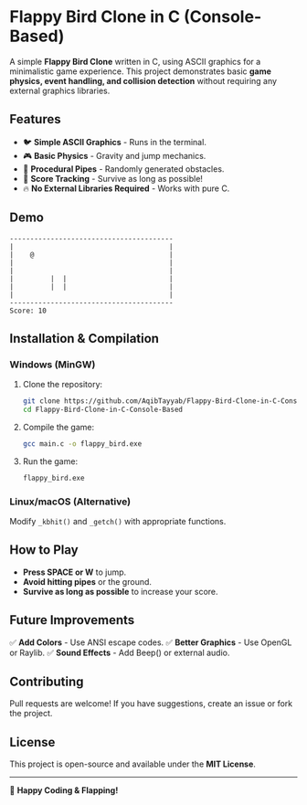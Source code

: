 # Flappy Bird Clone in C (Console-Based)

A simple **Flappy Bird Clone** written in C, using ASCII graphics for a minimalistic game experience. This project demonstrates basic **game physics, event handling, and collision detection** without requiring any external graphics libraries.

## Features
- 🐦 **Simple ASCII Graphics** - Runs in the terminal.
- 🎮 **Basic Physics** - Gravity and jump mechanics.
- 🚧 **Procedural Pipes** - Randomly generated obstacles.
- 🎯 **Score Tracking** - Survive as long as possible!
- 🔥 **No External Libraries Required** - Works with pure C.

## Demo
```
----------------------------------------
|                                      |
|    @                                 |
|                                      |
|                                      |
|         |  |                         |
|         |  |                         |
|                                      |
----------------------------------------
Score: 10
```

## Installation & Compilation
### Windows (MinGW)
1. Clone the repository:
   ```bash
   git clone https://github.com/AqibTayyab/Flappy-Bird-Clone-in-C-Console-Based-.git
   cd Flappy-Bird-Clone-in-C-Console-Based
   ```
2. Compile the game:
   ```bash
   gcc main.c -o flappy_bird.exe
   ```
3. Run the game:
   ```bash
   flappy_bird.exe
   ```

### Linux/macOS (Alternative)
Modify `_kbhit()` and `_getch()` with appropriate functions.

## How to Play
- **Press SPACE or W** to jump.
- **Avoid hitting pipes** or the ground.
- **Survive as long as possible** to increase your score.

## Future Improvements
✅ **Add Colors** - Use ANSI escape codes.
✅ **Better Graphics** - Use OpenGL or Raylib.
✅ **Sound Effects** - Add Beep() or external audio.

## Contributing
Pull requests are welcome! If you have suggestions, create an issue or fork the project.

## License
This project is open-source and available under the **MIT License**.

---
🚀 **Happy Coding & Flapping!**

